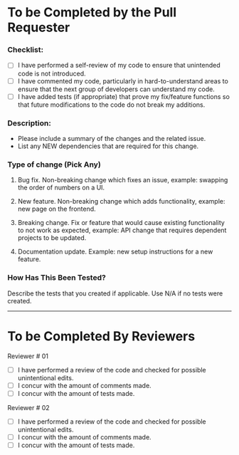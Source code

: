 # To be Completed by the Pull Requester

### Checklist:

- [ ] I have performed a self-review of my code to ensure that unintended code is not introduced.
- [ ] I have commented my code, particularly in hard-to-understand areas to ensure that the next group of developers can understand my code.
- [ ] I have added tests (if appropriate) that prove my fix/feature functions so that future modifications to the code do not break my additions.

### Description:

- Please include a summary of the changes and the related issue.
- List any NEW dependencies that are required for this change.

### Type of change (Pick Any)

1. Bug fix. Non-breaking change which fixes an issue, example: swapping the order of numbers on a UI.

2. New feature. Non-breaking change which adds functionality, example: new page on the frontend.

3. Breaking change. Fix or feature that would cause existing functionality to not work as expected, example: API change that requires dependent projects to be updated.

4. Documentation update. Example: new setup instructions for a new feature.

### How Has This Been Tested?

Describe the tests that you created if applicable. Use N/A if no tests were created.

---

# To be Completed By Reviewers

Reviewer # 01
- [ ] I have performed a review of the code and checked for possible unintentional edits.
- [ ] I concur with the amount of comments made.
- [ ] I concur with the amount of tests made.

Reviewer # 02
- [ ] I have performed a review of the code and checked for possible unintentional edits.
- [ ] I concur with the amount of comments made.
- [ ] I concur with the amount of tests made.
